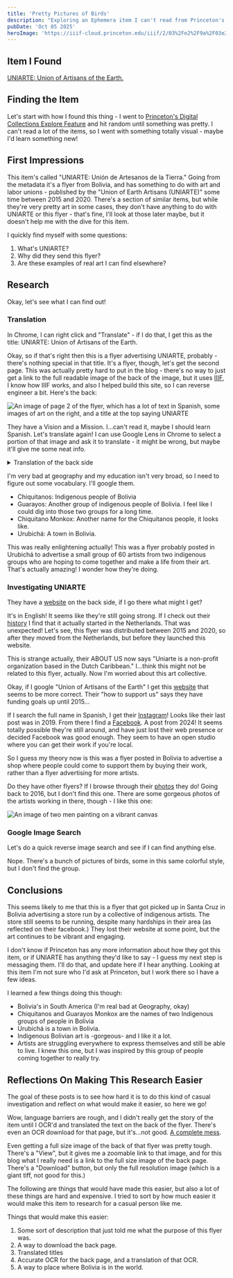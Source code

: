 ```yaml
---
title: 'Pretty Pictures of Birds'
description: "Exploring an Ephemera item I can't read from Princeton's Latin American Ephemera."
pubDate: 'Oct 05 2025'
heroImage: 'https://iiif-cloud.princeton.edu/iiif/2/03%2Fe2%2F9a%2F03e29af6a0a94fb39052ac8677330685%2Fintermediate_file/full/!453,696/0/default.jpg'
---
```


## Item I Found

[UNIARTE: Union of Artisans of the Earth.](https://digital-collections.princeton.edu/i/uniarte-uni%C3%B3n-artesanos-tierra/item/228edc47-3afe-4f27-9638-9cb193141e04)

## Finding the Item

Let's start with how I found this thing - I went to [Princeton's Digital Collections Explore Feature](https://digital-collections.princeton.edu/browse) and hit random until something was pretty. I can't read a lot of the items, so I went with something totally visual - maybe I'd learn something new!

## First Impressions

This item's called "UNIARTE: Unión de Artesanos de la Tierra." Going from the metadata it's a flyer from Bolivia, and has something to do with art and labor unions - published by the "Union of Earth Artisans (UNIARTE)" some time between 2015 and 2020. There's a section of similar items, but while they're very pretty art in some cases, they don't have anything to do with UNIARTE or this flyer - that's fine, I'll look at those later maybe, but it doesn't help me with the dive for this item.

I quickly find myself with some questions:

1. What's UNIARTE?
2. Why did they send this flyer?
3. Are these examples of real art I can find elsewhere?

## Research

Okay, let's see what I can find out!

### Translation

In Chrome, I can right click and "Translate" - if I do that, I get this as the title: UNIARTE: Union of Artisans of the Earth.

Okay, so if that's right then this is a flyer advertising UNIARTE, probably - there's nothing special in that title. It's a flyer, though, let's get the second page. This was actually pretty hard to put in the blog - there's no way to just get a link to the full readable image of the back of the image, but it uses [IIIF](https://iiif.io/), I know how IIIF works, and also I helped build this site, so I can reverse engineer a bit. Here's the back:

![An image of page 2 of the flyer, which has a lot of text in Spanish, some images of art on the right, and a title at the top saying UNIARTE](https://iiif-cloud.princeton.edu/iiif/2/4b%2F60%2Fa4%2F4b60a4ba1d3c4d839588d908f70b90c9%2Fintermediate_file/full/,600/0/default.jpg)

They have a Vision and a Mission. I...can't read it, maybe I should learn Spanish. Let's translate again! I can use Google Lens in Chrome to select a portion of that image and ask it to translate - it might be wrong, but maybe it'll give me some neat info.

<details>

<summary>Translation of the back side</summary>

> UNIARTE
>
> The Union of Artisans of the Earth UNIARTE, is an artisan organization with a cultural identity and a vision of social enterprise, founded on November 27, 2004, by a group of young Chiquitanos and Guarayos, which brings together 60 artisans. Legally established with Legal Personality No. 317/05 of September 5, 2005, with headquarters at Calle Charagua No. 37 in the city of Santa Cruz de la Sierra, Bolivia.
>
> This venture arose from a group of young people with artistic experience, brought together by the desire to improve their economic and social situation through their art, forming their own organization and carrying out their activities in an autonomous and self-managed way. With the purpose of supporting training, income generation through the production and solidarity marketing of artisan products, and the defense and dissemination of our cultural identity.
>
> We are a "Cultural Capital" and we want to share our experience, knowledge, and the roots of our lands, which we contribute to this society with the simplest thing, "the love for the beautiful and the useful", generating self-employment and sustainable socioeconomic self-development, inventing a future for our communities through our art. Encouraging creativity, fostering the abilities and self-esteem of young people in particular who migrate to the cities in search of better opportunities and who soon become alienated, devaluing the most precious thing we have.
>
> It is, without a doubt, our contribution as Chiquitano Monkox and Guarayos peoples of Urubichá, in a space where ancestral wisdom and the need for improvement have achieved their vindication as an option for better days for our society.
>
> Vision:
>
> "To be a model and self-sustaining social enterprise, recognized for its cultural identity and social dynamism."
>
> Mission:
>
> "To defend and disseminate our cultural identity and coexistence with nature, through the production and marketing of handicrafts, contributing to the socioeconomic growth and training of our artisans."
</details>

I'm very bad at geography and my education isn't very broad, so I need to figure out some vocabulary. I'll google them.

* Chiquitanos: Indigenous people of Bolivia
* Guarayos: Another group of indigenous people of Bolivia. I feel like I could dig into those two groups for a long time.
* Chiquitano Monkox: Another name for the Chiquitanos people, it looks like.
* Urubichá: A town in Bolivia.

This was really enlightening actually! This was a flyer probably posted in Urubichá to advertise a small group of 60 artists from two indigenous groups who are hoping to come together and make a life from their art. That's actually amazing! I wonder how they're doing.

### Investigating UNIARTE

They have a [website](http://uniarte.org/) on the back side, if I go there what might I get?

It's in English! It seems like they're still going strong. If I check out their [history](https://uniarte.org/about-mission-and-history/) I find that it actually started in the Netherlands. That was unexpected! Let's see, this flyer was distributed between 2015 and 2020, so after they moved from the Netherlands, but before they launched this website.

This is strange actually, their ABOUT US now says "Uniarte is a non-profit organization based in the Dutch Caribbean." I...think this might not be related to this flyer, actually. Now I'm worried about this art collective.

Okay, if I google "Union of Artisans of the Earth" I get this [website](https://uniarte-en.weebly.com/index.html) that seems to be more correct. Their "how to support us" says they have funding goals up until 2015...

If I search the full name in Spanish, I get their [Instagram](https://www.instagram.com/uniartesantacruz/?hl=en)! Looks like their last post was in 2019. From there I find a [Facebook](https://www.facebook.com/uniartesantacruz/). A post from 2024! It seems totally possible they're still around, and have just lost their web presence or decided Facebook was good enough. They seem to have an open studio where you can get their work if you're local.

So I guess my theory now is this was a flyer posted in Bolivia to advertise a shop where people could come to support them by buying their work, rather than a flyer advertising for more artists.

Do they have other flyers? If I browse through their [photos](https://www.facebook.com/uniartesantacruz/photos?locale=es_LA) they do! Going back to 2016, but I don't find this one. There are some gorgeous photos of the artists working in there, though - I like this one:

![An image of two men painting on a vibrant canvas](https://scontent.fhio2-2.fna.fbcdn.net/v/t39.30808-6/494554448_2615394958652236_7493534871875562374_n.jpg?_nc_cat=100&ccb=1-7&_nc_sid=127cfc&_nc_ohc=CU0AKQrk5DkQ7kNvwEdmfA1&_nc_oc=AdnztLnR9lL1j2F67c01FH1yYgXY9RGkERkNqFaI-3QCor_Mn74nzqYY42MTvXUcwO6TZVsuff12SeRpdXEpO5kM&_nc_zt=23&_nc_ht=scontent.fhio2-2.fna&_nc_gid=xzh5qvcqXhTICG5knDwplA&oh=00_AfdQOkmxakwTDfJCawJxW5CMkVt38CUXEGtmCHufcEvAOA&oe=68E8B7D6)

### Google Image Search

Let's do a quick reverse image search and see if I can find anything else.

Nope. There's a bunch of pictures of birds, some in this same colorful style, but I don't find the group.

## Conclusions

This seems likely to me that this is a flyer that got picked up in Santa Cruz in Bolivia advertising a store run by a collective of indigenous artists. The store still seems to be running, despite many hardships in their area (as reflected on their facebook.) They lost their website at some point, but the art continues to be vibrant and engaging.

I don't know if Princeton has any more information about how they got this item, or if UNIARTE has anything they'd like to say - I guess my next step is messaging them. I'll do that, and update here if I hear anything. Looking at this item I'm not sure who I'd ask at Princeton, but I work there so I have a few ideas.

I learned a few things doing this though:

* Bolivia's in South America (I'm real bad at Geography, okay)
* Chiquitanos and Guarayos Monkox are the names of two Indigenous groups of people in Bolivia
* Urubichá is a town in Bolivia.
* Indigenous Bolivian art is -gorgeous- and I like it a lot.
* Artists are struggling everywhere to express themselves and still be able to live. I knew this one, but I was inspired by this group of people coming together to really try.

## Reflections On Making This Research Easier

The goal of these posts is to see how hard it is to do this kind of casual investigation and reflect on what would make it easier, so here we go!

Wow, language barriers are rough, and I didn't really get the story of the item until I OCR'd and translated the text on the back of the flyer. There's even an OCR download for that page, but it's...not good. [A complete mess](https://figgy.princeton.edu/concern/file_sets/9844749a-8000-4c35-865c-3a421678e7da/text).

Even getting a full size image of the back of that flyer was pretty tough. There's a "View", but it gives me a zoomable link to that image, and for this blog what I really need is a link to the full size image of the back page. There's a "Download" button, but only the full resolution image (which is a giant tiff, not good for this.)

The following are things that would have made this easier, but also a lot of these things are hard and expensive. I tried to sort by how much easier it would make this item to research for a casual person like me.

Things that would make this easier:

1. Some sort of description that just told me what the purpose of this flyer was.
1. A way to download the back page.
1. Translated titles
1. Accurate OCR for the back page, and a translation of that OCR.
1. A way to place where Bolivia is in the world.
